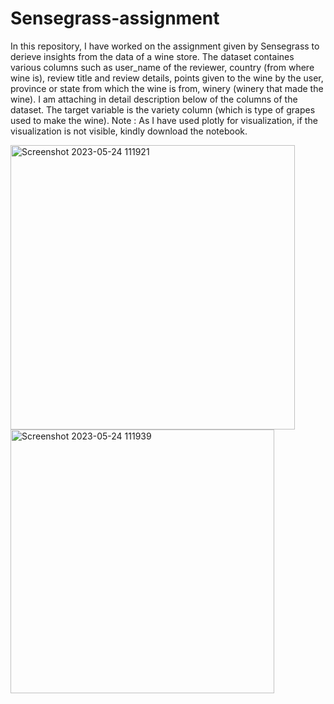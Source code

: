 # Sensegrass-assignment
In this repository, I have worked on the assignment given by Sensegrass to derieve insights from the data of a wine store. The dataset containes various columns such as user_name of the reviewer, country (from where wine is), review title and review details, points given to the wine by the user, province or state from which the wine is from, winery (winery that made the wine). I am attaching in detail description below of the columns of the dataset. The target variable is the variety column (which is type of grapes used to make the wine). 
Note : As I have used plotly for visualization, if the visualization is not visible, kindly download the notebook.


<img width="455" alt="Screenshot 2023-05-24 111921" src="https://github.com/saurabhNB7/Sensegrass-assignment/assets/109843072/999e47f1-05ce-4f05-a616-97b3cf8538ca">



<img width="422" alt="Screenshot 2023-05-24 111939" src="https://github.com/saurabhNB7/Sensegrass-assignment/assets/109843072/b7d02bb8-8449-4c5a-accd-96d5a177bc4d">

